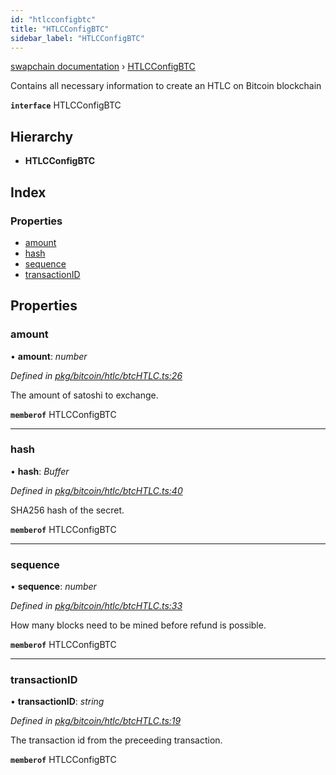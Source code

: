 ```yaml
---
id: "htlcconfigbtc"
title: "HTLCConfigBTC"
sidebar_label: "HTLCConfigBTC"
---
```


[swapchain documentation](../globals.md) › [HTLCConfigBTC](htlcconfigbtc.md)

Contains all necessary information to create an HTLC on Bitcoin blockchain

**`interface`** HTLCConfigBTC

## Hierarchy

- **HTLCConfigBTC**

## Index

### Properties

- [amount](htlcconfigbtc.md#amount)
- [hash](htlcconfigbtc.md#hash)
- [sequence](htlcconfigbtc.md#sequence)
- [transactionID](htlcconfigbtc.md#transactionid)

## Properties

### amount

• **amount**: _number_

_Defined in [pkg/bitcoin/htlc/btcHTLC.ts:26](https://github.com/chronark/swapchain/blob/c023355/src/pkg/bitcoin/htlc/btcHTLC.ts#L26)_

The amount of satoshi to exchange.

**`memberof`** HTLCConfigBTC

---

### hash

• **hash**: _Buffer_

_Defined in [pkg/bitcoin/htlc/btcHTLC.ts:40](https://github.com/chronark/swapchain/blob/c023355/src/pkg/bitcoin/htlc/btcHTLC.ts#L40)_

SHA256 hash of the secret.

**`memberof`** HTLCConfigBTC

---

### sequence

• **sequence**: _number_

_Defined in [pkg/bitcoin/htlc/btcHTLC.ts:33](https://github.com/chronark/swapchain/blob/c023355/src/pkg/bitcoin/htlc/btcHTLC.ts#L33)_

How many blocks need to be mined before refund is possible.

**`memberof`** HTLCConfigBTC

---

### transactionID

• **transactionID**: _string_

_Defined in [pkg/bitcoin/htlc/btcHTLC.ts:19](https://github.com/chronark/swapchain/blob/c023355/src/pkg/bitcoin/htlc/btcHTLC.ts#L19)_

The transaction id from the preceeding transaction.

**`memberof`** HTLCConfigBTC
